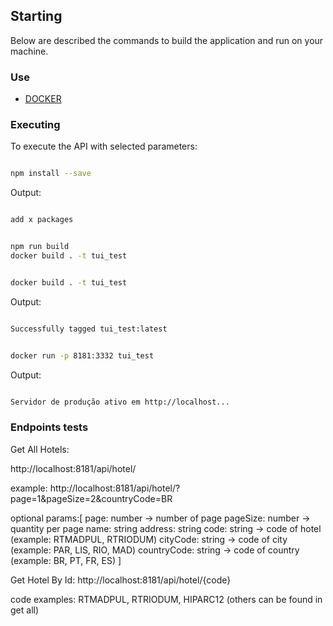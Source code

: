 ## Starting

Below are described the commands to build the application and run on your machine.

### Use

* [DOCKER](https://docs.docker.com/install/)

### Executing

To execute the API with selected parameters:

```bash

npm install --save

```

Output:

```bash

add x packages

```


```bash

npm run build
docker build . -t tui_test

```

```bash

docker build . -t tui_test

```

Output:

```bash

Successfully tagged tui_test:latest

```

```bash

docker run -p 8181:3332 tui_test

```

Output:

```bash

Servidor de produção ativo em http://localhost...

```

### Endpoints tests

Get All Hotels:

http://localhost:8181/api/hotel/

example: http://localhost:8181/api/hotel/?page=1&pageSize=2&countryCode=BR

optional params:[
    page: number -> number of page
    pageSize: number -> quantity per page
    name: string
    address: string
    code: string -> code of hotel (example: RTMADPUL, RTRIODUM) 
    cityCode: string -> code of city (example: PAR, LIS, RIO, MAD)
    countryCode: string -> code of country (example: BR, PT, FR, ES)
]

Get Hotel By Id:
http://localhost:8181/api/hotel/{code}

code examples: RTMADPUL, RTRIODUM, HIPARC12 (others can be found in get all)


